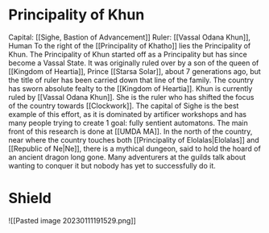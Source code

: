 # Principality of Khun
Capital: [[Sighe, Bastion of Advancement]] Ruler: [[Vassal Odana Khun]], Human
To the right of the [[Principality of Khatho]] lies the Principality of Khun. The Principality of Khun started off as a Principality but has since become a Vassal State. It was originally ruled over by a son of the queen of [[Kingdom of Heartia]], Prince [[Starsa Solar]], about 7 generations ago, but the title of ruler has been carried down that line of the family. The country has sworn absolute fealty to the [[Kingdom of Heartia]].
Khun is currently ruled by [[Vassal Odana Khun]]. She is the ruler who has shifted the focus of the country towards [[Clockwork]]. The capital of Sighe is the best example of this effort, as it is dominated by artificer workshops and has many people trying to create 1 goal: fully sentient automatons. The main front of this research is done at [[UMDA MA]].
In the north of the country, near where the country touches both [[Principality of Elolalas|Elolalas]] and [[Republic of Ne|Ne]], there is a mythical dungeon, said to hold the hoard of an ancient dragon long gone. Many adventurers at the guilds talk about wanting to conquer it but nobody has yet to successfully do it.

# Shield
![[Pasted image 20230111191529.png]]